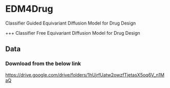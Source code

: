 # EDM4Drug
Classifier Guided Equivariant Diffusion Model for Drug Design

+++ Classifier Free Equivariant Diffusion Model for Drug Design

## Data
### Download from the below link
https://drive.google.com/drive/folders/1hUjrfUatw2owzfTjetasX5oq6V_n1MaQ
